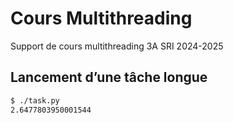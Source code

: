 # Cours Multithreading

Support de cours multithreading 3A SRI 2024-2025

## Lancement d’une tâche longue

```bash
$ ./task.py
2.6477803950001544
```
